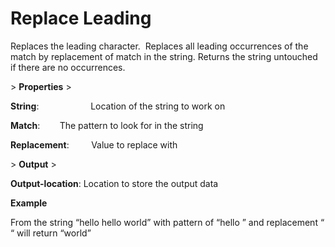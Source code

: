 # Replace Leading

Replaces the leading character.  Replaces all leading occurrences of the match by replacement of match in the string. Returns the string untouched if there are no occurrences.

&gt; **Properties**
&gt; 

**String**:                     Location of the string to work on

**Match**:                     The pattern to look for in the string

**Replacement**:         Value to replace with

&gt; **Output**
&gt; 

**Output-location**: Location to store the output data

**Example**

From the string “hello hello world” with pattern of “hello ” and replacement “ “ will return “world”